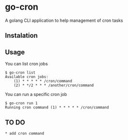 # go-cron
A golang CLI application to help management of cron tasks

## Instalation

## Usage

You can list cron jobs

	$ go-cron list
	Available cron jobs:
	    (1) * * * * * /cron/command
	    (2) * */2 * * * /another/cron/command

You can run a specific cron job

	$ go-cron run 1 
	Running cron command (1) * * * * * /cron/command
	
## TO DO
    * add cron command